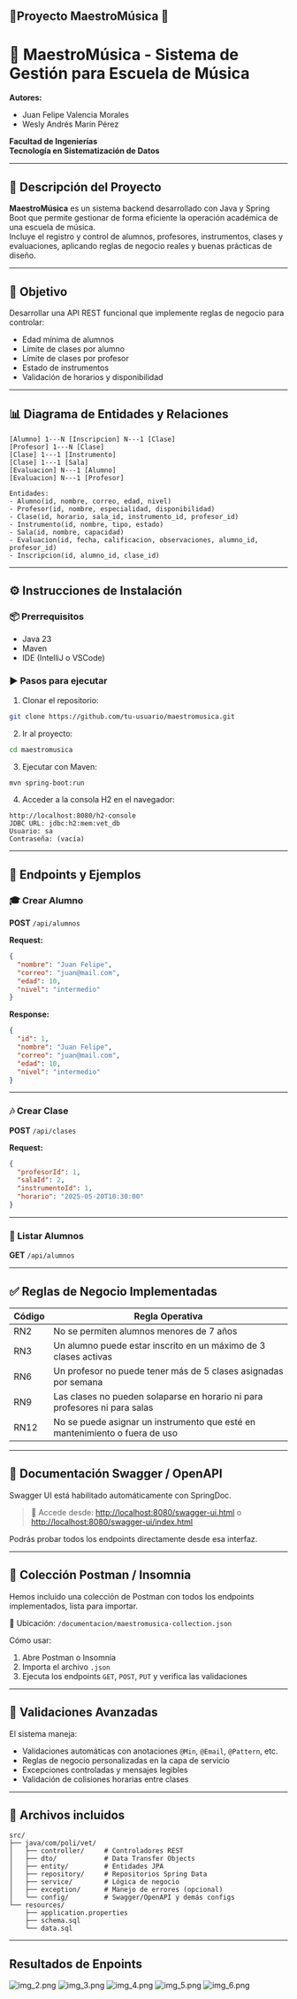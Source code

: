 
## 📄Proyecto MaestroMúsica 🎵


# 🎼 MaestroMúsica - Sistema de Gestión para Escuela de Música

**Autores:**  
- Juan Felipe Valencia Morales  
- Wesly Andrés Marín Pérez  

**Facultad de Ingenierías**  
**Tecnología en Sistematización de Datos**

---

## 📌 Descripción del Proyecto

**MaestroMúsica** es un sistema backend desarrollado con Java y Spring Boot que permite gestionar de forma eficiente la operación académica de una escuela de música.  
Incluye el registro y control de alumnos, profesores, instrumentos, clases y evaluaciones, aplicando reglas de negocio reales y buenas prácticas de diseño.

---

## 🎯 Objetivo

Desarrollar una API REST funcional que implemente reglas de negocio para controlar:

- Edad mínima de alumnos
- Límite de clases por alumno
- Límite de clases por profesor
- Estado de instrumentos
- Validación de horarios y disponibilidad

---

## 📊 Diagrama de Entidades y Relaciones

```text
[Alumno] 1---N [Inscripcion] N---1 [Clase]
[Profesor] 1---N [Clase]
[Clase] 1---1 [Instrumento]
[Clase] 1---1 [Sala]
[Evaluacion] N---1 [Alumno]
[Evaluacion] N---1 [Profesor]

Entidades:
- Alumno(id, nombre, correo, edad, nivel)
- Profesor(id, nombre, especialidad, disponibilidad)
- Clase(id, horario, sala_id, instrumento_id, profesor_id)
- Instrumento(id, nombre, tipo, estado)
- Sala(id, nombre, capacidad)
- Evaluacion(id, fecha, calificacion, observaciones, alumno_id, profesor_id)
- Inscripcion(id, alumno_id, clase_id)
````

---

## ⚙️ Instrucciones de Instalación

### 📦 Prerrequisitos

* Java 23 
* Maven
* IDE (IntelliJ o VSCode)

### ▶️ Pasos para ejecutar

1. Clonar el repositorio:

```bash
git clone https://github.com/tu-usuario/maestromusica.git
```

2. Ir al proyecto:

```bash
cd maestromusica
```

3. Ejecutar con Maven:

```bash
mvn spring-boot:run
```

4. Acceder a la consola H2 en el navegador:

```
http://localhost:8080/h2-console
JDBC URL: jdbc:h2:mem:vet_db
Usuario: sa
Contraseña: (vacía)
```

---

## 🔌 Endpoints y Ejemplos

### 🎓 Crear Alumno

**POST** `/api/alumnos`

**Request:**

```json
{
  "nombre": "Juan Felipe",
  "correo": "juan@mail.com",
  "edad": 10,
  "nivel": "intermedio"
}
```

**Response:**

```json
{
  "id": 1,
  "nombre": "Juan Felipe",
  "correo": "juan@mail.com",
  "edad": 10,
  "nivel": "intermedio"
}
```

---

### 🎶 Crear Clase

**POST** `/api/clases`

**Request:**

```json
{
  "profesorId": 1,
  "salaId": 2,
  "instrumentoId": 1,
  "horario": "2025-05-20T10:30:00"
}
```

---

### 👥 Listar Alumnos

**GET** `/api/alumnos`

---

## ✅ Reglas de Negocio Implementadas

| Código | Regla Operativa                                                             |
| ------ | --------------------------------------------------------------------------- |
| RN2    | No se permiten alumnos menores de 7 años                                    |
| RN3    | Un alumno puede estar inscrito en un máximo de 3 clases activas             |
| RN6    | Un profesor no puede tener más de 5 clases asignadas por semana             |
| RN9    | Las clases no pueden solaparse en horario ni para profesores ni para salas  |
| RN12   | No se puede asignar un instrumento que esté en mantenimiento o fuera de uso |

---

## 📖 Documentación Swagger / OpenAPI

Swagger UI está habilitado automáticamente con SpringDoc.

> 📍 Accede desde:
> [http://localhost:8080/swagger-ui.html](http://localhost:8080/swagger-ui.html)
> o
> [http://localhost:8080/swagger-ui/index.html](http://localhost:8080/swagger-ui/index.html)

Podrás probar todos los endpoints directamente desde esa interfaz.

---

## 🧪 Colección Postman / Insomnia

Hemos incluido una colección de Postman con todos los endpoints implementados, lista para importar.

📁 Ubicación:
`/documentacion/maestromusica-collection.json`

Cómo usar:

1. Abre Postman o Insomnia
2. Importa el archivo `.json`
3. Ejecuta los endpoints `GET`, `POST`, `PUT` y verifica las validaciones

---

## 🧠 Validaciones Avanzadas

El sistema maneja:

* Validaciones automáticas con anotaciones `@Min`, `@Email`, `@Pattern`, etc.
* Reglas de negocio personalizadas en la capa de servicio
* Excepciones controladas y mensajes legibles
* Validación de colisiones horarias entre clases

---

## 📎 Archivos incluidos

```
src/
├── java/com/poli/vet/
│   ├── controller/     # Controladores REST
│   ├── dto/            # Data Transfer Objects
│   ├── entity/         # Entidades JPA
│   ├── repository/     # Repositorios Spring Data
│   ├── service/        # Lógica de negocio
│   ├── exception/      # Manejo de errores (opcional)
│   └── config/         # Swagger/OpenAPI y demás configs
└── resources/
    ├── application.properties
    ├── schema.sql
    └── data.sql
```
---

## Resultados de Enpoints

![img_2.png](img_2.png)
![img_3.png](img_3.png)
![img_4.png](img_4.png)
![img_5.png](img_5.png)
![img_6.png](img_6.png)